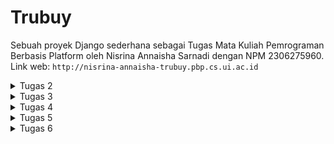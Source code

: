 # Trubuy

Sebuah proyek Django sederhana sebagai Tugas Mata Kuliah Pemrograman Berbasis Platform oleh Nisrina Annaisha Sarnadi dengan NPM 2306275960.
Link web: ```http://nisrina-annaisha-trubuy.pbp.cs.ui.ac.id```


<details>
  <summary>Tugas 2</summary>

## Tugas 2

### Proses Pembuatan Projek Django
1. Membuat sebuah _repository_ Github baru bernama ```Truby-PBP```
2. Membuat direktori lokal baru bernama ```Trubuy```
3. Menghubungkan repositori lokal dengan _repository_ di Github, dengan
    ```bash
    git branch -M main
    git remote add origin https://github.com/nsrnannaisha/Truby-PBP.git
    ```
4. Membuat _virtual environment_ pada direktory ```Trubuy``` dengan _command_:
    ```bash
    python -m venv env
    ```
5. Mengaktifkan _virtual environment_ dengan
    ```bash
    env\Scripts\activate
    ```
6. Membuat berkas ```requirements.txt``` dan menambahkan _dependencies_ yang berisi:
    ```bash
        django
        gunicorn
        whitenoise
        psycopg2-binary
        requests
        urllib3
    ```
7. Menginstall _dependecies_ dengan _command_:
    ```bash
    Python -m pip install -r requirements.txt
    ```
8. Membuat proyek Django baru dengan _command_:
    ```bash
    django-admin startproject trubuy .
    ```
9. Menambahkan ```ALLOWED_HOSTS``` di _file_ ```settings.py``` dengan:
    ```bash
   ALLOWED_HOSTS = ["localhost", "127.0.0.1"]
    ```
11. Memastikan file ```manage.py``` berada pada direktori saat ini dengan _command_
    ```bash
    python manage.py runserver
    ```
12. Menambahkan berkas ````.gitignore```` pada direktori lokal ````Trubuy```` yang berisi:
    ```bash
    # Django
    *.log
    *.pot
    *.pyc
    __pycache__
    db.sqlite3
    media

    # Backup files
    *.bak

    # If you are using PyCharm
    # User-specific stuff
    .idea/**/workspace.xml
    .idea/**/tasks.xml
    .idea/**/usage.statistics.xml
    .idea/**/dictionaries
    .idea/**/shelf

    # AWS User-specific
    .idea/**/aws.xml

    # Generated files
    .idea/**/contentModel.xml
    .DS_Store

    # Sensitive or high-churn files
    .idea/**/dataSources/
    .idea/**/dataSources.ids
    .idea/**/dataSources.local.xml
    .idea/**/sqlDataSources.xml
    .idea/**/dynamic.xml
    .idea/**/uiDesigner.xml
    .idea/**/dbnavigator.xml

    # Gradle
    .idea/**/gradle.xml
    .idea/**/libraries

    # File-based project format
    *.iws

    # IntelliJ
    out/

    # JIRA plugin
    atlassian-ide-plugin.xml

    # Python
    *.py[cod]
    *$py.class

    # Distribution / packaging
    .Python build/
    develop-eggs/
    dist/
    downloads/
    eggs/
    .eggs/
    lib/
    lib64/
    parts/
    sdist/
    var/
    wheels/
    *.egg-info/
    .installed.cfg
    *.egg
    *.manifest
    *.spec

    # Installer logs
    pip-log.txt
    pip-delete-this-directory.txt

    # Unit test / coverage reports
    htmlcov/
    .tox/
    .coverage
    .coverage.*
    .cache
    .pytest_cache/
    nosetests.xml
    coverage.xml
    *.cover
    .hypothesis/

    # Jupyter Notebook
    .ipynb_checkpoints

    # pyenv
    .python-version

    # celery
    celerybeat-schedule.*

    # SageMath parsed files
    *.sage.py

    # Environments
    .env
    .venv
    env/
    venv/
    ENV/
    env.bak/
    venv.bak/

    # mkdocs documentation
    /site

    # mypy
    .mypy_cache/

    # Sublime Text
    *.tmlanguage.cache
    *.tmPreferences.cache
    *.stTheme.cache
    *.sublime-workspace
    *.sublime-project

    # sftp configuration file
    sftp-config.json

    # Package control specific files Package
    Control.last-run
    Control.ca-list
    Control.ca-bundle
    Control.system-ca-bundle
    GitHub.sublime-settings

    # Visual Studio Code
    .vscode/*
    !.vscode/settings.json
    !.vscode/tasks.json
    !.vscode/launch.json
    !.vscode/extensions.json
    .history
    ```
13. Membuat aplikasi ```main``` dengan _command_:
    ```bash
    python manage.py startapp main
    ```
14. Ke dalam daftar aplikasi sebagai elemen terakhir variabel ```INSTALLED_APPS``` pada file ```settings.py``` di direktori ```trubuy```, menambahkan
    ```bash
    INSTALLED_APPS = [
    ...,
    'main'
    ]
    ```
15. Membuat direktori _templates_ pada direktori ```main``` dan _file_ baru bernama ```main.html``` yang berisi:
    ```html
    <h1>Welcome to {{application}} App</h1>
    <h2>by {{ self_name }} from {{ class }}</h2>
    
    <h5> Product Name: </h5>
    <p>{{ name }}</p> 
    <h5>Price: </h5>
    <p>{{ price }}</p> 
    <h5>Rating: </h5>
    <p>{{ rating }}</p> 
    <h5>Description: </h5>
    <p>{{ description }}</p> 
    <h5>Quantity: </h5>
    <p>{{ quantity }}</p> 
    ```
16. Mengubah ```models.py``` di dalam direktori aplikasi ```main``` menjadi:
    ```python
    from django.db import models

    class productEntry(models.Model):
        name = models.CharField(max_length=255)
        price = models.IntegerField()
        description = models.TextField()
        rating = models.DecimalField(max_digits=3, decimal_places=1)  
        quantity = models.IntegerField()
        
        @property
        def is_out_of_stock(self):
            return self.quantity == 0
    ```
17. Melakukan migrasi dengan _command_:
    ```
    python manage.py makemigrations
    python manage.py migrate
    ```
18. Mengintegrasikan komponen MVT pada _file_ ```views.py``` pada direktori ```main``` dengan:
    ```python
    from django.shortcuts import render

    def show_main(request):
        context = {
            'application' : 'Trubuy',
            'self_name': 'Nisrina Annaisha Sarnadi',
            'class': 'PBP F',
            'name': 'BRUNBÅGE Desk Lamp',
            'price': 'Rp349.000',
            'description': 'LED desk lamp with a storage that can be dimmed' ,
            'rating': '5/5',
            'quantity': '17'
        }

        return render(request, "main.html", context)
    ```
19. Melakukan _routing_ pada aplikasi ```main``` pada file ```urls.py``` di direktori main:
    ```python
    from django.urls import path
    from main.views import show_main

    app_name = 'main'

    urlpatterns = [
        path('', show_main, name='show_main'),
    ]
    ```
20. Mengonfigurasi _routing_ URL proyek pada _file_ ```urls.py``` dengan mengimpor fungsi ```include```:
    ```bash
    from django.urls import path, include
    ```
21. Menambahkan rute URL variabel ```urlpatterns``` dengan 
    ```bash
    urlpatterns = [
    ...
    path('', include('main.urls')),
    ...
    ]
    ```
22. Mengetest aplikasi pada localhost dengan _command_:
    ```bash
    python manage.py runserver
    ```
    kemudian membuka ```http://localhost:8000/``` di _browser_
23. Melakukan _add_, _commit_, dan _push_ pada repositoty GitHub ```Truby-PBP```
24. Melakukan _deployment_ aplikasi ke PWS dengan membuat projek baru dengan nama```trubuy```
25. Menambahkan URL _deployment_ PWS pada ```ALLOWED_HOSTS``` _file_ settings.py pada direktori ```trubuy``` dengan: ```nisrina-annaisha-trubuy.pbp.cs.ui.ac.id```
26. Menghubungkan PWS dengan direktori lokal dan melakukan _push_ dengan _command_:
    ```bash
    git remote add pws git remote add pws https://pbp.cs.ui.ac.id/nisrina.annaisha/trubuy
    ```
    ```bash
    git push pws master
    ```

### Jawaban Pertanyaan
1. **Bagan _Request Client_**
    ![Bagan Request Client](https://github.com/user-attachments/assets/155e954e-b5d7-43b2-bbca-60b00eeede70)
    Pada bagan tersebut, _request_ dari User akan diproses dan diarahkan menuju ke View yang sesuai. View kemudian akan berinteraksi dengan Model untuk membaca atau menulis data, dan menggunakan Template untuk menghasilkan tampilan yang akan dikirim kembali sebagai respons ke User.
   
3. **Fungsi git dalam pengembangan perangkat lunak**
    Git berfungsi sebagai sistem kontrol yang membantu pengembang perangkat lunak untuk melacak perubahan kode, memfasilitasi kolaborasi tim, dan memungkinkan pengembangan terintegrasi melalui _branching_ dan _merging_. Git juga mencatat riwayat perubahan untuk memudahkan pencarian dan penyelesaian masalah, menjadikan pengembangan perangkat lunak lebih efisien dan terstruktur.
   
5. **Alasan Django menjadi permulaan pembelajaran pengambangan perangkat lunak.**
    Django merupakan pilihan yang populer bagi pemula dalam pengembangan web karena kemudahan penggunaannya. Django menyediakan berbagai fitur bawaan seperti autentikasi pengguna, pengelolaan _database_, dan sistem URL yang terstruktur yang dapat mempercepat proses pengembangan aplikasi web. Struktur yang jelas dan dokumentasi yang komprehensif membuat Django mudah dipelajari.
   
7. **Alasan model pada Django disebut sebagai ORM.**
    Model ORM (_Object-Relational Mapping_) pada Django digunakan untuk mempermudah pengelolaan data di _database_ menggunakan Python, tanpa perlu menulis perintah SQL yang rumit. Dengan ORM, pengembang dapat fokus pada logika aplikasi karena Django menangani detail teknis _database_, seperti pembuatan tabel dan _query_.

</details>

<details>
  <summary>Tugas 3</summary>

## Tugas 3

### Implementasi Form dan Data Delivery pada Django
1. Membuat ```forms.py``` pada direktori ```main``` yang berisi
    ```python
    from django.shortcuts import render, redirect  
    from django.forms import ModelForm
    from main.models import productEntry
    
    class productEntryForm(ModelForm):
        class Meta:
            model = productEntry
            fields = ["name", "price", "description", "rating", "quantity"]
    ```
2. Menambahkan _import_ ```include``` pada ```views.py``` menjadi:
    ```python
    from django.shortcuts import render, redirect
    ```  
3. Menambahkan _method_ ```add_product``` untuk menambah entri _database_ di ```views.py``` pada direktori ```main```
    ```python
    def add_product(request):
        form = productEntryForm(request.POST or None)

        if form.is_valid() and request.method == "POST":
            form.save()
            return redirect('main:show_main')

        context = {'form': form}
        return render(request, "add_product.html", context)
    ```
4. Mengubah fungsi pada ```show_main ``` pada ```views.py``` menjadi:
    ```python
    def show_main(request):
        product_entries = productEntry.objects.all()

        context = {
            'application' : 'Trubuy',
            'self_name': 'Nisrina Annaisha Sarnadi',
            'class': 'PBP F',
            'name': 'BRUNBÅGE Desk Lamp',
            'price': 'Rp349.000',
            'description': 'LED desk lamp with a storage that can be dimmed' ,
            'rating': '5/5',
            'quantity': '17',
            'product_entries': product_entries,

        }

        return render(request, "main.html", context)
    ```
5. Meng-_import_ fungsi ```add_product``` pada ```urls.py``` pada direktori ```main```:
    ```bash
    from main.views import show_main, add_product
    ```
6. Me-_routing_ URL ke laman yang bersangkutan di ```urls.py``` di direktori ```main```
    ```python
    urlpatterns = [
        ...
        path('add-product', add_product, name='add_product'),
        ...
    ]
    ```
7. Membuat direktori ```templates``` pada direktori utama dan ```base.html``` sebagai basis dari laman-laman lain.
8. Menambahkan direktori ```templates``` tersebut ke ```settings.py``` pada direktori ```trubuy```
    ```python
    ...
    'DIRS': [BASE_DIR / 'templates'],
    ...
    ```
9. Membuat berkas HTML baru dengan nama  ```add_product.html``` dengan:
    ```html
    {% extends 'base.html' %} 
    {% block content %}
    <h1>Add Product</h1>

    <form method="POST">
    {% csrf_token %}
    <table>
        {{ form.as_table }}
        <tr>
        <td></td>
        <td>
            <input type="submit" value="Add Product" />
        </td>
        </tr>
    </table>
    </form>

    {% endblock %}
    ```
10. Menambah dan mengubah ``main.html`` pada  direktori ``templates`` dengan:
    ```html
    {% extends 'base.html' %}
    {% block content %}
    .....
    {% if not product_entries %}
    <p>Belum ada data produk pada Trubuy</p>
    {% else %}

    <table>
        <tr>
            <th>Product</th>
            <th>Price</th>
            <th>Description</th>
            <th>Rating</th>
            <th>Quantity</th>
        </tr>

        {% for productEntry in product_entries %}
        <tr>
            <td>{{productEntry.name}}</td>
            <td>{{productEntry.price}}</td>
            <td>{{productEntry.description}}</td>
            <td>{{productEntry.rating}}</td>
            <td>{{productEntry.quantity}}</td>
        </tr>
        {% endfor %}
    </table>
    {% endif %}
    
    <br />

    <a href="{% url 'main:add_product' %}">
    <button>Add Product</button>
    </a>

    <h5>Sesi terakhir login: {{ last_login }}</h5>

    {% endblock content %}
    ```
11. Menambahkan _import_ ```HttpResponse ``` dan ```Serializer``` pada ``views.py``.
12. Menambahkan fungsi-fungsi yang diperlukan untuk menampilkan JSON dan XML secara keseluruhan maupun per entri _database_ pada ```views.py```
    ```python
    def show_xml(request):
        data = productEntry.objects.all()
        return HttpResponse(serializers.serialize("xml", data), content_type="application/xml")

    def show_json(request):
        data = productEntry.objects.all()
        return HttpResponse(serializers.serialize("json", data), content_type="application/json")

    def show_xml_by_id(request, id):
        data = productEntry.objects.filter(pk=id)
        return HttpResponse(serializers.serialize("xml", data), content_type="application/xml")

    def show_json_by_id(request, id):
        data = productEntry.objects.filter(pk=id)
        return HttpResponse(serializers.serialize("json", data), content_type="application/json")
    ```
13. Meng-_import_ fungsi-fungsi _import_ untuk menampilkan JSON dan XML pada ```urls.py``` menjadi:
    ```python
    from main.views import show_main, add_product, show_xml, show_json, show_xml_by_id, show_json_by_id
    ```
14. Me-_routing_ URL yang bersangkutan pada ```urls.py``` 
    ```python
    urlpatterns = [
        ...
        path('json/', show_json, name='json'),
        path('xml/', show_xml, name='xml'),
        path('json/<str:id>/', show_json_by_id, name='json_by_id'),
        path('xml/<str:id>/', show_xml_by_id, name='xml_by_id'),
    ]
    ```
15. Mengubah _primary key_ dari integer menjadi UUID dengan menghapus _file_ ```db.sqlite3```, meng-_import_ ```uuid``` pada ```models.py``` pada direktori ```main```, mengubah fungsi ```ProductEntury```
    ```python 
    class productEntry(models.Model):
        ...
        id = models.UUIDField(primary_key=True, default=uuid.uuid4, editable=False)
        ...
    ```
16. Melakukan tes aplikasi pada _localhost_ dengan _command_:
    ```python
    python manage.py runserver
    ```
    kemudian membuka ```http://localhost:8000/```, ```http://localhost:8000/xml```, ```http://localhost:8000/json```, ```http://localhost:8000/xml/[id]```, dan ```http://localhost:8000/json/[id]``` di _browser_

### Jawaban Pertanyaan
1. **Alasan diperlukannya _data delivery_ dalam pengimplementasian platform.**
    _Data delivery_ adalah proses penting dalam menjalankan platform karena melibatkan komunikasi antara berbagai bagian sistem seperti _client-server_ atau _microservices_. Proses ini memastikan data dikirim dengan aman dan efisien, mendukung API, transfer data _real-time_, sinkronisasi layanan, serta sistem. Selain itu, _data delivery_ menjaga sinkronisasi informasi di seluruh platform, membantu analisis data untuk pengambilan keputusan, dan memastikan interaksi pengguna berjalan lancar. Tanpa data delivery yang baik, sistem bisa mengalami masalah atau gagal berfungsi.
   
3. **Perbandingan XML dan JSON.**
    XML dan JSON adalah format untuk mentransfer data. Menurut saya, keduanya baik untuk kebutuhan dari aplikasi yang dikembangkan. XML unggul ketika dibutuhkan validasi data yang kompleks dan deskripsi data yang lebih banyak. Namun, JSON lebih ringan, memiliki format yang lebih sederhana  sehingga mudah dibaca manusia, dan cenderung memiliki karakter yang lebih sedikit untuk pertukaran data dalam pengembangan web. Oleh karena kemudahannya tersebut, JSON lebih populer dibanding XML.
   
4. **Fungsi method is_valid() pada form Django.**
    Method ```is_valid()``` pada form Django digunakan untuk memvalidasi data yang dikirim oleh pengguna berdasarkan validitas yang telah ditentukan. Jika data valid, _method_ ini mengembalikan _True_ dan _False_ jika tidak valid, serta  menyimpan pesan kesalahan. Fungsi ini penting untuk menjaga data tetap akurat, mencegah kesalahan, dan meningkatkan keamanan. Selain itu, method ```is_valid()``` memastikan data sesuai dengan kebutuhan dan meningkatkan pengalaman pengguna dengan memberikan _feedback_ kesalahan input.
   
5. **Alasan dibutuhkannya csrf_token saat membuat form di Django.**
    ```csrf_token``` dibutuhkan saat membuat form di Django untuk melindungi aplikasi dari serangan CSRF _(Cross-Site Request Forgery)_. CSRF adalah jenis serangan dimana penyerang memaksa pengguna untuk melakukan tindakan yang tidak sah di situs web. Token ini memastikan bahwa permintaan yang diterima server berasal dari laman yang sah. Tanpa ```csrf_token```, penyerang dapat membuat formulir palsu di situs lain dan memaksa pengguna untuk mengirimkan data yang tidak sah atau berbahaya, yang bisa mengakibatkan perubahan data pengguna, transaksi tanpa izin, atau tindakan berbahaya lainnya.

### Screenshot Postman
1. **HTML Source**
<img width="960" alt="1" src="https://github.com/user-attachments/assets/b4246772-fdc6-49bf-83cc-f64351ea6ade">

2. **XML**
<img width="960" alt="2" src="https://github.com/user-attachments/assets/107d776e-e5a7-489a-b270-c8144fe1a7c0">

3. **XML by ID**
<img width="960" alt="4" src="https://github.com/user-attachments/assets/69b96536-182e-4d06-bd1c-7fbd1de1d7fa">

4. **JSON**
<img width="960" alt="3" src="https://github.com/user-attachments/assets/4535c7f7-6ac6-4230-9b5d-93fe9b24e6e3">

5. **JSON by ID**
<img width="960" alt="5" src="https://github.com/user-attachments/assets/270e429d-b4c9-4df4-9124-2fff914340ae">

</details>

<details>
  <summary>Tugas 4</summary>

## Tugas 4

### Implementasi Autentikasi, Session, dan Cookies pada Django

1. Menambahkan import ```UserCreationForm``` dan ```messages``` pada views.py

2. Menambahkan fungsi register pada ```views.py```

```python
    def register(request):
        form = UserCreationForm()

        if request.method == "POST":
            form = UserCreationForm(request.POST)
            if form.is_valid():
                form.save()
                messages.success(request, 'Your account has been successfully created!')
                return redirect('main:login')
        context = {'form':form}
        return render(request, 'register.html', context)
```

3. Membuat file ```register.html``` pada direktori ```main/templates``` berisi

```html
{% extends 'base.html' %}

{% block meta %}
<title>Register</title>
{% endblock meta %}

{% block content %}

<div class="login">
  <h1>Register</h1>

  <form method="POST">
    {% csrf_token %}
    <table>
      {{ form.as_table }}
      <tr>
        <td></td>
        <td><input type="submit" name="submit" value="Daftar" /></td>
      </tr>
    </table>
  </form>

  {% if messages %}
  <ul>
    {% for message in messages %}
    <li>{{ message }}</li>
    {% endfor %}
  </ul>
  {% endif %}
</div>

{% endblock content %}
```

4. Mengimport fungsi ```register``` ke ```urls.py``` dan menambahkan path url ke dalam ```urlpatters```
```python
    path('register/', register, name='register'),
```

5. Membuat fungsi login dengan mengimport ```authenticate```, ```login```, dan ```AuthenticationForm``` pada ```views.py``` 

6. Menambah fungsi ```login_user``` pada ```views.py``` untuk mengautentikasi user yang ingin log in
```python
    def login_user(request):
        if request.method == 'POST':
            form = AuthenticationForm(data=request.POST)

            if form.is_valid():
                    user = form.get_user()
                    login(request, user)
                    return redirect('main:show_main')

    else:
        form = AuthenticationForm(request)
    context = {'form': form}

    return render(request, 'login.html', context)
```

7. Membuat file ```login.html``` pada direktori ```main/templates``` berisi
```html
{% extends 'base.html' %}

{% block meta %}
<title>Login</title>
{% endblock meta %}

{% block content %}
<div class="login">
  <h1>Login</h1>

  <form method="POST" action="">
    {% csrf_token %}
    <table>
      {{ form.as_table }}
      <tr>
        <td></td>
        <td><input class="btn login_btn" type="submit" value="Login" /></td>
      </tr>
    </table>
  </form>

  {% if messages %}
  <ul>
    {% for message in messages %}
    <li>{{ message }}</li>
    {% endfor %}
  </ul>
  {% endif %} Don't have an account yet?
  <a href="{% url 'main:register' %}">Register Now</a>
</div>

{% endblock content %}
```

7. Mengimport fungsi ```login_user``` dan _path_ url _login_ ke dalam pada ```urls.patters``` pada ```urls.py``` 
```python
    path('login/', login_user, name='login'),
```

8. Menambahkan fungsi ```logout_user``` pada ```views.py``` yang berisi
```python
    def logout_user(request):
        logout(request)
        response = HttpResponseRedirect(reverse('main:login'))
        response.delete_cookie('last_login')
        return response
```

9. Mengimport ```logout ``` pada ```views.py```, ```logout_user``` dan path url login ke dalam pada ```urls.patters``` pada ```urls.py``` 
```python
    path('logout/', logout_user, name='logout'),
```

10. Menambahkan button Logout dan penulisan last_login pada main.html
```html
    <a href="{% url 'main:logout' %}">
        <button>Logout</button>
    </a>

    <h5>Sesi terakhir login: {{ last_login }}</h5>
```

11. Merestriksi akses main page dengan mengimport ```login_required``` dan menambah potongan kode 
```python
    @login_required(login_url='/login')
```

12. Mengimport ```HttpResponseRedirect```, ```reverse```, dan ```datetime```
```python
    import datetime
    from django.http import HttpResponseRedirect
    from django.urls import reverse
```

13. Mengganti fungsi ```last_login``` dengan memabhan blok ```if form.is_valid```
```python
    if form.is_valid() and request.method == "POST":
        productEntry = form.save(commit=False)
        productEntry.user = request.user
        productEntry.save()
        return redirect('main:show_main')
```

14. Menambah potongan kode berikut pada ```context show_main``` file def edit_product(request, id):
    product = productEntry.objects.get(pk = id)
    form = productEntryForm(request.POST or None, instance=product)

    if form.is_valid() and request.method == "POST":
        form.save()
        return HttpResponseRedirect(reverse('main:show_main'))

    context = {'form': form}
    return render(request, "edit_product.html", context)
views.py```
```python
    'last_login': request.COOKIES['last_login'],
```

15. Menghubungkan model productEntry dengan User dengan menambahkan kode berikut pada models.py
```python
    from django.contrib.auth.models import User
```

16. Menambahkan kode pada productEntry
```python
    class productEntry(models.Model):
    user = models.ForeignKey(User, on_delete=models.CASCADE)
```

17. Menambahkan value dari product_entries dan context pada fungsi show_main
```python
    def show_main(request):
    product_entries = productEntry.objects.filter(user=request.user)

    context = {
         'name': request.user.username,
    }
```

18. Melakukan migrasi model.

19. Mengimport ```os``` dan mengganti variabel ```DEBUG``` dari ```settings.py```

20. Mengetest aplikasi pada localhost dengan _command_:
    ```
    python manage.py runserver
    ```
    kemudian membuka ```http://localhost:8000/``` di _browser_

1. **Perbedaan antara HttpResponseRedirect() dan redirect()**
HttpResponseRedirect() adalah sebuah kelas pada Django yang berfungsi untuk mengembalikan respons pengalihan (_redirect_) ke URL yang ditentukan secara manual. Untuk menggunakan kelas ini, URL harus disertakan secara lengkap. redirect() adalah _shortcut function_ yang lebih fleksibel karena bisa menerima nama URL, objek model, atau URL langsung, sehingga lebih mudah digunakan
   
2. **Cara kerja penghubungan model Product dengan User**

Model Product dapat dihubungkan dengan User menggunakan ForeignKey. ForeignKey adalah sebuah _field yang menciptakan relasi satu-ke-banyak antara dua model, di mana pada model Product, ditambahkan sebuah _field_ yang mengacu pada User. Relasi ini memungkinkan setiap product terkait dengan satu user. Penggunaan ForeignKey merupakan salah satu cara untuk menghubungkan dua atau lebih tabel dalam _database_, sehingga data antara tabel-tabel tersebut dapat saling berinteraksi dan berhubungan.
   
3. **Perbedaan _authentication_ dan _authorization_, proses _login_ pengguna, dan cara Django mengimplementasi kedua konsep tersebut**

_Authentication_ adalah proses untuk memverifikasi identitas pengguna yang memastikan bahwa pengguna yang mencoba mengakses sistem adalah benar pemilik akun. _Authorization_ adalah proses yang menentukan apa yang boleh dilakukan oleh pengguna yang telah terautentikasi.

Proses _login_ pengguna dimulai dari pengguna yang memasukkan _username_ dan _password_. Kemudian sistem memeriksa apakah kredensial tersebut sesuai dengan data di _database_. Jika benar, sistem akan mengautentikasi pengguna dan membuat sesi untuk mengingat bahwa pengguna sudah login. Sesi ini memungkinkan pengguna mengakses aplikasi dan menggunakan fiturnya tanpa perlu login ulang selama sesi aktif.

Django mengelola _authentication_ dan _authorization_ melalui django.contrib.auth. Untuk vauthentication_, sistem ini menggunakan model User dan metode seperti authenticate() dan login(). Authorization dikelola melalui _permissions_ dan _groups_, dengan _decorator_ seperti @permission_required untuk membatasi akses ke _view_ tertentu. Dengan demikian, Django memudahkan pengelolaan kedua konsep secara terintegrasi.

4. **Cara Django mengingat pengguna yang telah login, fungsi, dan keamanan _cookies_**

Django menggunakan sesi untuk mengingat pengguna yang telah login. Sesi dalam Django adalah mekanisme yang berguna untuk mengingat informasi tentang pengguna di antara berbagai permintaan HTTP. Informasi ini disimpan di server dan diakses melalui _ID_ sesi unik yang disimpan dalam _cookie_ di browser pengguna. Fungsi _Cookie_ adalah memungkinkan Django untuk mengenali pengguna saat mereka menjelajahi web. Selain itu, sesi juga dapat menyimpan data pengguna seperti preferensi.

Untuk menjaga keamanan sesi, Django menerapkan beberapa lapisan perlindungan, seperti hanya menggunakan koneksi HTTPS yang aman, membatasi akses JavaScript ke _cookie_, dan mencegah serangan. Dengan demikian, data pengguna tetap aman.

### Dua akun dan tiga _dummy_ data
<img width="960" alt="2024-09-25T11_12_36" src="https://github.com/user-attachments/assets/dc6b0866-55c1-47b7-9903-8c244d3b801d">
<img width="960" alt="2024-09-25T11_13_10" src="https://github.com/user-attachments/assets/757b36b9-e79c-4f60-9f42-d0edb6466b8c">

</details>

<details>
  <summary>Tugas 5</summary>

## Tugas 5

### Proses Kustomisasi

<details>
  <summary>Edit Product</summary>

1) Menambahkan fungsi ```edit_product```
```python
def edit_product(request, id):
    product = productEntry.objects.get(pk = id)
    form = productEntryForm(request.POST or None, instance=product)

    if form.is_valid() and request.method == "POST":
        form.save()
        return HttpResponseRedirect(reverse('main:show_main'))

    context = {'form': form}
    return render(request, "edit_product.html", context)
```

2) Menambahkan import di views.py
```python```
from django.shortcuts import .., reverse
from django.http import .., HttpResponseRedirect
```

3) Membuat file edit_product.html di main/templates yang berisi
```html
{% extends 'base.html' %}
{% load static %}
{% block meta %}
<title>Edit Product</title>
{% endblock meta %}

{% block content %}
{% include 'navbar.html' %}

<div class="flex flex-col min-h-screen bg-gray-100">
  <div class="container mx-auto px-4 py-8 mt-16 max-w-xl">
    <h1 class="text-3xl font-bold text-center mb-8 text-black">Edit Product</h1>
  
    <div class="bg-white shadow-md rounded-lg p-6 form-style">
      <form method="POST" class="space-y-6">
        {% csrf_token %}
        {% for field in form %}
          <div class="flex flex-col">
            <label for="{{ field.id_for_label }}" class="mb-2 font-semibold text-gray-700">
              {{ field.label }}
            </label>
            <div class="w-full">
              {{ field }}
            </div>
            {% if field.help_text %}
              <p class="mt-1 text-sm text-gray-500">{{ field.help_text }}</p>
            {% endif %}
            {% for error in field.errors %}
              <p class="mt-1 text-sm text-red-600">{{ error }}</p>
            {% endfor %}
          </div>
        {% endfor %}
        <div class="flex justify-center mt-6">
          <button type="submit" class="bg-[#D2B48C] hover:bg-[#C2A17E] text-white font-semibold px-6 py-3 rounded-lg transition duration-300 ease-in-out w-full">
            Edit Product
          </button>
        </div>
      </form>
    </div>
  </div>
</div>

{% endblock %}
```

4) Menambahkan import edit_product dan path di urls.py
```python
path('edit-mood/<str:id>', edit_mood, name='edit_mood'),
```

5) Melakukan penyesuaian di main.html

</details>

<details>
  <summary>Delete Product</summary>

1) Menambahkan fungsi ```delete_product```
```python
def delete_product(request, id):
    product = productEntry.objects.get(pk = id)
    product.delete()

    return HttpResponseRedirect(reverse('main:show_main'))
```

2) Menambahkan import delete_product dan path di urls.py
```python
path('delete/<str:id>', delete_product, name='delete_product'), 
```

3) Melakukan penyesuaian di main.html

</details>

<details>
  <summary>Login</summary>

Melakukan kustomisasi design untuk halaman login
```html
{% extends 'base.html' %}

{% block meta %}
<title>Login - Trubuy</title>
{% endblock meta %}

{% block content %}
<div class="min-h-screen flex items-center justify-center w-screen bg-gray-100 py-12 px-4 sm:px-6 lg:px-8">
  <div class="max-w-md w-full">
    <div class="bg-white rounded-lg shadow-lg p-8">
      <div class="text-center">
        <h1 class="text-4xl font-extrabold text-gray-800">Trubuy</h1>
        <h2 class="mt-2 text-gray-700 text-2xl font-semibold">Trust Us to Buy Your Home Things</h2>
      </div>
      
      <form class="mt-6 space-y-6" method="POST" action="">
        {% csrf_token %}
        <input type="hidden" name="remember" value="true">
        <div class="rounded-md shadow-sm -space-y-px">
          <div>
            <label for="username" class="sr-only">Username or Email</label>
            <input id="username" name="username" type="text" required class="appearance-none rounded-md relative block w-full px-3 py-2 border border-gray-300 placeholder-gray-500 text-gray-900 focus:outline-none focus:ring-[#D2B48C] focus:border-[#D2B48C] sm:text-sm" placeholder="Username or Email">
          </div>
          <div>
            <label for="password" class="sr-only">Password</label>
            <input id="password" name="password" type="password" required class="appearance-none rounded-md relative block w-full px-3 py-2 border border-gray-300 placeholder-gray-500 text-gray-900 focus:outline-none focus:ring-[#D2B48C] focus:border-[#D2B48C] sm:text-sm" placeholder="Password">
          </div>
        </div>

        <div>
          <button type="submit" class="group relative w-full flex justify-center py-2 px-4 border border-transparent text-sm font-medium rounded-md text-white bg-[#D2B48C] hover:bg-[#C2A17E] focus:outline-none focus:ring-2 focus:ring-offset-2 focus:ring-[#D2B48C]">
            Log In
          </button>
        </div>
      </form>

      {% if messages %}
      <div class="mt-4">
        {% for message in messages %}
        {% if message.tags == "success" %}
              <div class="bg-green-100 border border-green-400 text-green-700 px-4 py-3 rounded relative" role="alert">
                  <span class="block sm:inline">{{ message }}</span>
              </div>
          {% elif message.tags == "error" %}
              <div class="bg-red-100 border border-red-400 text-red-700 px-4 py-3 rounded relative" role="alert">
                  <span class="block sm:inline">{{ message }}</span>
              </div>
          {% else %}
              <div class="bg-blue-100 border border-blue-400 text-blue-700 px-4 py-3 rounded relative" role="alert">
                  <span class="block sm:inline">{{ message }}</span>
              </div>
          {% endif %}
        {% endfor %}
      </div>
      {% endif %}

      <div class="text-center mt-4">
        <p class="text-sm text-gray-600">
          Don't have an account yet?
          <a href="{% url 'main:register' %}" class="font-medium text-[#D2B48C] hover:text-[#C2A17E]">
            Register Now
          </a>
        </p>
      </div>
    </div>
  </div>
</div>
{% endblock content %}
```

</details>

<details>
  <summary>Register</summary>
    
Melakukan kustomisasi design untuk halaman register
```html
{% extends 'base.html' %}

{% block meta %}
<title>Register - Trubuy</title>
{% endblock meta %}

{% block content %}
<div class="min-h-screen flex items-center justify-center w-screen bg-gray-100 py-12 px-4 sm:px-6 lg:px-8">
  <div class="max-w-md w-full">
    <div class="bg-white rounded-lg shadow-lg p-8">
      <div class="text-center">
        <h1 class="text-4xl font-extrabold text-gray-800">Trubuy</h1>
        <h2 class="mt-2 text-gray-700 text-2xl font-semibold">Create your account</h2>
      </div>
      
      <form class="mt-6 space-y-6" method="POST">
        {% csrf_token %}
        <input type="hidden" name="remember" value="true">

        <div class="rounded-md shadow-sm">
          <div class="mb-4">
            <label for="username" class="mb-1 font-semibold text-black">Username or Email</label>
            <input id="username" name="username" type="text" required class="appearance-none rounded-md block w-full px-3 py-2 border border-gray-300 placeholder-gray-500 text-gray-900 focus:outline-none focus:ring-2 focus:ring-[#D2B48C] focus:border-[#D2B48C] sm:text-sm" placeholder="Username or Email">
          </div>

          <div class="mb-4">
            <label for="password" class="mb-1 font-semibold text-black">Password</label>
            <input id="password" name="password" type="password" required class="appearance-none rounded-md block w-full px-3 py-2 border border-gray-300 placeholder-gray-500 text-gray-900 focus:outline-none focus:ring-2 focus:ring-[#D2B48C] focus:border-[#D2B48C] sm:text-sm" placeholder="Password">
          </div>

          <div class="mb-4">
            <label for="password_confirm" class="mb-1 font-semibold text-black">Confirm Password</label>
            <input id="password_confirm" name="password_confirm" type="password" required class="appearance-none rounded-md block w-full px-3 py-2 border border-gray-300 placeholder-gray-500 text-gray-900 focus:outline-none focus:ring-2 focus:ring-[#D2B48C] focus:border-[#D2B48C] sm:text-sm" placeholder="Confirm Password">
          </div>
        </div>

        <div>
          <button type="submit" class="group relative w-full flex justify-center py-2 px-4 border border-transparent text-sm font-medium rounded-md text-white bg-[#D2B48C] hover:bg-[#C2A77A] focus:ring-[#D2B48C] focus:border-[#D2B48C]">
            Register
          </button>
        </div>
      </form>

      {% if messages %}
      <div class="mt-4">
        {% for message in messages %}
        <div class="bg-red-100 border border-red-400 text-red-700 px-4 py-3 rounded relative" role="alert">
          <span class="block sm:inline">{{ message }}</span>
        </div>
        {% endfor %}
      </div>
      {% endif %}

      <div class="text-center mt-4">
        <p class="text-sm text-black">
          Already have an account?
          <a href="{% url 'main:login' %}" class="font-medium text-[#D2B48C] hover:text-[#C2A77A]">
            Login here
          </a>
        </p>
      </div>
    </div>
  </div>
</div>
{% endblock content %}
```

</details>

<details>
  <summary>Add Product</summary>

Melakukan kustomisasi design untuk halaman add product
```html
{% extends 'base.html' %}
{% load static %}

{% block meta %}
<title>Add Product</title>
{% endblock meta %}

{% block content %}
{% include 'navbar.html' %}

<div class="flex flex-col min-h-screen bg-gray-100">
  <div class="container mx-auto px-4 py-8 mt-16 max-w-xl">
    <h1 class="text-3xl font-bold text-center mb-8 text-black">Add Product</h1>

    <div class="bg-white shadow-md rounded-lg p-6 form-style border border-gray-300">
      <form method="POST" class="space-y-6">
        {% csrf_token %}
        {% for field in form %}
          <div class="flex flex-col">
            <label for="{{ field.id_for_label }}" class="mb-2 font-semibold text-gray-700">
              {{ field.label }}
            </label>
            <div class="w-full">
              {{ field }}
            </div>
            {% if field.help_text %}
              <p class="mt-1 text-sm text-gray-500">{{ field.help_text }}</p>
            {% endif %}
            {% for error in field.errors %}
              <p class="mt-1 text-sm text-red-600">{{ error }}</p>
            {% endfor %}
          </div>
        {% endfor %}
        <div class="flex justify-center mt-6">
          <button type="submit" class="bg-[#D2B48C] text-white font-semibold px-6 py-3 rounded-lg hover:bg-[#C5A68D] transition duration-300 ease-in-out w-full">
            Add Product
          </button>
        </div>
      </form>
    </div>
  </div>
</div>

{% endblock %}
```

</details>

<details>
  <summary>Main Page</summary>

Melakukan kustomisasi design untuk halaman utama
```html
{% extends 'base.html' %}
{% load static %}

{% block content %}
{% include 'navbar.html' %}

<div class="overflow-x-hidden px-4 md:px-8 pb-8 pt-24 min-h-screen bg-gray-100 flex flex-col">
  
  <div class="flex justify-center mb-6">
    <img src="{% static 'image/header_image.png' %}" alt="Header" class="w-full h-auto max-w-4xl rounded-lg shadow-md" />
  </div>

  <div class="relative mb-6">
    <div class="text-center mb-4">
      <h1 class="text-lg font-bold">Welcome {{ user.username }}</h1>
      <p class="text-base">Trubuy by Nisrina Annaisha Sarnadi - {{ npm }} - {{ class }}</p>
    </div>
  </div>

  <div class="flex justify-center mb-6">
    <a href="{% url 'main:add_product' %}" class="bg-[#D2B48C] hover:bg-[#C2A17E] text-white font-bold py-1 px-2 rounded-lg transition duration-300 ease-in-out transform hover:-translate-y-1 hover:scale-105">
      Add New Product
    </a>
  </div>


  {% if not product_entries %}
  <div class="flex flex-col items-center justify-center min-h-[24rem] p-6">
    <img src="{% static 'image/no_products.png' %}" alt="Sad face" class="w-32 h-32 mb-4"/>
    <p class="text-center text-gray-600 mt-4">No products</p>
  </div>
  {% else %}
  <div class="columns-1 sm:columns-2 lg:columns-3 gap-6 space-y-6 w-full">
      {% for product in product_entries %}
          {% include 'card_product.html' with product=product %}
      {% endfor %}
  </div>
  {% endif %}

  <div class="px-3 mb-4 mt-auto">
    <h1 class="text-black text-center">Last Login: {{ last_login }}</h1>
  </div>
</div>

{% endblock content %}
```

Melakukan kustomisasi design untuk menampilkan card product. Menampilkan tombol untuk mengedit dan menghapus product.
```html
<div class="flex justify-center mb-8">
  <div class="relative break-inside-avoid bg-[#D8B4A0] shadow-xl rounded-lg p-4 border-2 border-brown-600 transform rotate-1 hover:rotate-0 transition-transform duration-300 max-w-xs">
    <div class="text-center p-4">
      <h3 class="font-bold text-2xl mb-2">{{ product.name }}</h3>
      <hr class="border-brown-600 mb-2" />
      <p class="font-semibold">Rp{{ product.price }}</p>
      <p class="font-gray-600">{{ product.description }}</p>
      <p class="font-gray-600">Rate: {{ product.rating }}</p>
      <p class="font-gray-600">Stock: {{ product.quantity }}</p>
      <div class="flex justify-center mt-4">
        <a href="{% url 'main:edit_product' product.id %}" class="bg-brown-400 hover:bg-brown-500 text-white rounded-full p-2 transition duration-300 shadow-lg mr-2">
          <svg xmlns="http://www.w3.org/2000/svg" class="h-8 w-8" viewBox="0 0 20 20" fill="currentColor">
            <path d="M13.586 3.586a2 2 0 112.828 2.828l-.793.793-2.828-2.828.793-.793zM11.379 5.793L3 14.172V17h2.828l8.38-8.379-2.83-2.828z" />
          </svg>
        </a>
        <a href="{% url 'main:delete_product' product.id %}" class="bg-red-500 hover:bg-red-600 text-white rounded-full p-2 transition duration-300 shadow-lg">
          <svg xmlns="http://www.w3.org/2000/svg" class="h-8 w-8" viewBox="0 0 20 20" fill="currentColor">
            <path fill-rule="evenodd" d="M9 2a1 1 0 00-.894.553L7.382 4H4a1 1 0 000 2v10a2 2 0 002 2h8a2 2 0 002-2V6a1 1 0 100-2h-3.382l-.724-1.447A1 1 0 0011 2H9zM7 8a1 1 0 012 0v6a1 1 0 11-2 0V8zm5-1a1 1 0 00-1 1v6a1 1 0 102 0V8a1 1 0 00-1-1z" clip-rule="evenodd" />
          </svg>
        </a>
      </div>
    </div>
  </div>
</div>
```

</details>

<details>
  <summary>Navigation Bar</summary>
    
Menambah dan melakukan kustomisasi design untuk navigasi bar
```html
<nav class="bg-[#D2B48C] shadow-lg fixed top-0 left-0 z-40 w-screen">
  <div class="max-w-7xl mx-auto px-4 sm:px-6 lg:px-8">
    <div class="flex items-center justify-between h-16">
      <div class="flex items-center">
        <h1 class="text-2xl font-bold text-white">Trubuy</h1>
      </div>

      <!-- Desktop Menu -->
      <div class="hidden md:flex items-center space-x-4">
        <a href="{% url 'main:show_main' %}" class="text-white hover:text-gray-300">Home</a>
        <a href="#" class="text-white hover:text-gray-300">Products</a>
        <a href="#" class="text-white hover:text-gray-300">Categories</a>
        <a href="#" class="text-white hover:text-gray-300">Cart</a>
        {% if user.is_authenticated %}
          <span class="text-black">{{ user.username }}</span>
          <a href="{% url 'main:logout' %}" class="text-center bg-red-500 hover:bg-red-600 text-white font-bold py-2 px-4 rounded transition duration-300">
            Logout
          </a>
        {% else %}
          <a href="{% url 'main:login' %}" class="text-center bg-blue-500 hover:bg-blue-600 text-white font-bold py-2 px-4 rounded transition duration-300">
            Login
          </a>
          <a href="{% url 'main:register' %}" class="text-center bg-[#D2B48C] hover:bg-[#C2A17E] text-white font-bold py-2 px-4 rounded transition duration-300">
            Register
          </a>
        {% endif %}
      </div>

      <!-- Mobile Menu Button -->
      <div class="md:hidden flex items-center">
        <button class="mobile-menu-button">
          <svg class="w-6 h-6 text-white" fill="none" stroke-linecap="round" stroke-linejoin="round" stroke-width="2" viewBox="0 0 24 24" stroke="currentColor">
            <path d="M4 6h16M4 12h16M4 18h16"></path>
          </svg>
        </button>
      </div>
    </div>
  </div>

  <!-- Mobile Menu -->
  <div class="mobile-menu hidden md:hidden px-4 w-full">
    <div class="pt-2 pb-3 space-y-1">
      <a href="#" class="block text-white hover:bg-indigo-700 px-3 py-2 rounded">Home</a>
      <a href="#" class="block text-white hover:bg-indigo-700 px-3 py-2 rounded">Products</a>
      <a href="#" class="block text-white hover:bg-indigo-700 px-3 py-2 rounded">Categories</a>
      <a href="#" class="block text-white hover:bg-indigo-700 px-3 py-2 rounded">Cart</a>
      {% if user.is_authenticated %}
        <span class="block text-black px-3 py-2">{{ user.username }}</span>
        <a href="{% url 'main:logout' %}" class="block text-center bg-red-500 hover:bg-red-600 text-white font-bold py-2 px-4 rounded transition duration-300">
          Logout
        </a>
      {% else %}
        <a href="{% url 'main:login' %}" class="block text-center bg-blue-500 hover:bg-blue-600 text-white font-bold py-2 px-4 rounded transition duration-300 mb-2">
          Login
        </a>
        <a href="{% url 'main:register' %}" class="block text-center bg-[#D2B48C] hover:bg-[#C2A17E] text-white font-bold py-2 px-4 rounded transition duration-300">
          Register
        </a>
      {% endif %}
    </div>
  </div>

  <script>
    const btn = document.querySelector("button.mobile-menu-button");
    const menu = document.querySelector(".mobile-menu");
  
    btn.addEventListener("click", () => {
      menu.classList.toggle("hidden");
    });
  </script>
</nav>
```

</details>

### Jawaban Pertanyaan

1. **Urutan prioritas pengambilan CSS selector**
  a) Inline styles (urutan tertinggi)

Gaya yang ditulis langsung pada elemen HTML dengan menggunakan atribut style. Contoh:
```html
<div style="color: red;">Text in red</div>
```

  2) ID selectors

Selector yang menggunakan tanda # diikuti oleh nama ID yang diberikan ke elemen. ID ini bersifat unik atau hanya boleh ada satu elemen dengan ID yang sama dalam satu halaman HTML. Contoh: 
```html
#header {
    color: blue;
}
```
```html
<div id="header">Text in blue</div>
```

  3) Classes selector

Selector yang menggunakan tanda titik (.) diikuti oleh nama class. Class digunakan untuk memberikan gaya pada sekelompok elemen yang memiliki atribut class yang sama.  Contoh:
```html
.text-large {
    font-size: 20px;
}
```
```html
<div class="text-large">Large text</div>
```

  4) Element selector (urutan terendah)

Selector paling umum yang langsung merujuk pada tag HTML, seperti div, p, atau h1. Jika elemen tidak memiliki class atau ID, elemen selector yang mendefinisikan gaya pada tag HTML akan diterapkan. Contoh:
```
p {
    color: green;
}
```
```html
<p>This is green text.</p>
```

2. **Alasan responsive design menjadi konsep yang penting dalam pengembangan aplikasi web dan contoh aplikasi yang sudah dan belum menerapkan responsive design**

Responsive design adalah pendekatan yang memastikan aplikasi web tampil dan berfungsi optimal di berbagai perangkat dengan ukuran layar berbeda, seperti pada desktop dan mobile. Hal ini penting untuk memastikan tata letak serta pengalaman pengguna dalam menggunakan aplikasi web tidak terganggu. Contoh aplikasi yang yang sudah menerapkannya adalah Youtube. Aplikasi ini ini dirancang untuk secara otomatis menyesuaikan tata letaknya sesuai dengan ukuran layar perangkat yang digunakan oleh pengguna. Baik di desktop, tablet, maupun ponsel, YouTube mampu menampilkan video, menu, dan elemen-elemen lain secara optimal. Aplikasi yang belum menerapkan responsive design adalah academic.ui.ac.id karena web ini belum dioptimalisasikan untuk perangkat mobile. Ketika dibuka di perangkat mobile, tampilannya akan mengecil sehingga perlu di-zoom agar text dapat terbaca dan bisa menggunakan fitur-fitur pada SIAKNG ini.

3. **Perbedaan antara margin, border, dan padding, serta cara untuk mengimplementasikannya**

Margin, border, dan padding adalah properti CSS yang digunakan untuk mengontrol jarak dan tampilan elemen dalam sebuah halaman web. 

**Margin**

Margin mengatur jarak antara elemen dengan elemen lainnya di sekitarnya. Cara untuk mengimplementasikannya adalah dengan menambahkan properti margin dalam CSS untuk elemen yang ingin diatur jaraknya. Nilai margin dapat ditentukan misalnya, margin: 20px yang akan menambahkan jarak sebesar 20 piksel di semua sisi elemen. Contoh:
```html
p {
  margin-top: 100px;      /* jarak 100px di atas elemen */
  margin-bottom: 100px;   /* jarak 100px di bawah elemen */
  margin-right: 150px;    /* jarak 150px di kanan elemen */
  margin-left: 80px;      /* jarak 80px di kiri elemen */
}
```

**Border**

Border adalah garis batas yang mengelilingi elemen. Cara untuk mengimplementasikannya adalah dengan menambahkan properti border dalam CSS untuk elemen yang ingin diberi garis di sekelilingnya. Ketebalan, jenis, dan warna border bisa ditentukan misalnya, border: 2px solid black, yang akan menghasilkan garis hitam tebal 2 piksel di sekitar elemen. Contoh:
```html
.box {
  border: 4px solid black;
}
```

**Padding**

 Padding mengatur jarak antara konten elemen dengan border-nya.  Cara untuk mengimplementasikannya adalah dengan menambahkan properti padding dalam CSS untuk elemen yang ingin diatur ruang di dalamnya. Nilai padding bisa ditentukan misalnya, padding: 15px, yang akan menambahkan ruang sebesar 15 piksel di dalam border, antara konten dan garis border. Contoh:
```html
div {
  padding-top: 50px;      /* Ruang 50px di atas elemen /*
  padding-right: 30px;    /* Jarak 30px di sebelah kanan elemen */
  padding-bottom: 50px;   /* Ruang 50px di bawah elemen */
  padding-left: 80px;     /* Jarak 80px di sebelah kiri elemen */
}
```

4. **Konsep flex box dan grid layout beserta kegunaannya**

**Flex Box**

_Flex box_ merupakan model tata letak CSS yang dirancang untuk memberikan cara yang lebih efisien dalam mengatur dan mendistribusikan ruang di dalam kontainer, terutama saat bekerja dengan elemen-elemen yang memiliki ukuran yang bervariasi. _Flex box_ digunakan untuk penataan satu dimensi, memungkinkan penyusunan otomatis elemen-elemen di dalam kontainer, serta perataan dan distribusi ruang yang lebih fleksibel. Implementasinya ada pada pembuatan navigasi bar, _product card_, dan _form_.

**Grid Layout**

_Grid Layout_  model tata letak CSS yang memungkinkan penciptaan tata letak dua dimensi dengan kontrol yang lebih besar terhadap posisi elemen di dalam kontainer. _Grid layout_ digunakan untuk pangaturan desain dua dimensi, kontrol posisi, dan _responsive design_. Implementasinya ada pada pembuatan _widget_ informasi, tata letak halaman (_header, sidebar, footer_, dll), dan _dashboard._

</details>
  
<details>
  <summary>Tugas 6</summary>

## Tugas 6

### JavaScript dan AJAX

**Mengubah cards data product agar dapat mendukung AJAX GET**

1. Membuat fungsi refreshProductEntries untuk mengambil data produk dengan penggunaan DOMPurify agar terhindar dari serangan XSS
```javascript
async function refreshProductEntries() {
    document.getElementById("product_entry_cards").innerHTML = "";
    document.getElementById("product_entry_cards").className = "";
    const productEntries = await getProductEntries(); 
    let htmlString = "";
    let classNameString = "";

    if (productEntries.length === 0) {
        classNameString = "flex flex-col items-center justify-center min-h-[24rem] p-6";
        htmlString = `
            <div class="flex flex-col items-center justify-center min-h-[24rem] p-6">
                <img src="{% static 'image/no_products.png' %}" alt="Sad face" class="w-32 h-32 mb-4"/>
                <p class="text-center text-gray-600 mt-4">No Products</p>
            </div>
        `;
    } else {
        classNameString = "columns-1 sm:columns-2 lg:columns-3 gap-6 space-y-6 w-full";
        productEntries.forEach((item) => {
            const product = DOMPurify.sanitize(item.fields.product);
            const price = DOMPurify.sanitize(item.fields.price);
            const description = DOMPurify.sanitize(item.fields.description);
            const rating = DOMPurify.sanitize(item.fields.rating);
            const quantity = DOMPurify.sanitize(item.fields.quantity);

            htmlString += `
            <div class="relative break-inside-avoid bg-[#D2B48C] shadow-xl rounded-lg p-4 border-2 border-brown-600 transform rotate-1 hover:rotate-0 transition-transform duration-300 max-w-xs">
                <div class="text-center p-4">
                    <h3 class="font-bold text-2xl mb-2"> ${item.fields.product}</h3>
                    <hr class="border-brown-600 mb-2" />
                    <p class="font-semibold">Rp${item.fields.price}</p>
                    <p class="font-semibold mb-2 text-white">Description</p>
                    <p class="font-gray-600"> ${item.fields.description}</p>
                    <p class="font-semibold mb-2 text-white">Rate</p>
                    <p class="font-gray-600">${item.fields.rating}/10.0</p>
                    <p class="font-semibold mb-2 text-white">Stock</p>
                    <p class="font-gray-600">${item.fields.quantity}</p>

                </div>
                
                <div class="flex justify-center mt-4">
                    <div class="absolute top-2 right-2 flex space-x-1"></div>
                    
                    <div class="flex space-x-1">
                        <a href="/edit-product/${item.pk}" class="bg-blue-500 hover:bg-yellow-600 text-white rounded-full p-2 transition duration-300 shadow-md">
                        <svg xmlns="http://www.w3.org/2000/svg" class="h-6 w-6" viewBox="0 0 20 20" fill="currentColor">
                            <path d="M13.586 3.586a2 2 0 112.828 2.828l-.793.793-2.828-2.828.793-.793zM11.379 5.793L3 14.172V17h2.828l8.38-8.379-2.83-2.828z" />
                        </svg>
                        </a>
                        <a href="/delete/${item.pk}" class="bg-red-500 hover:bg-red-600 text-white rounded-full p-2 transition duration-300 shadow-md">
                        <svg xmlns="http://www.w3.org/2000/svg" class="h-6 w-6" viewBox="0 0 20 20" fill="currentColor">
                            <path fill-rule="evenodd" d="M9 2a1 1 0 00-.894.553L7.382 4H4a1 1 0 000 2v10a2 2 0 002 2h8a2 2 0 002-2V6a1 1 0 100-2h-3.382l-.724-1.447A1 1 0 0011 2H9zM7 8a1 1 0 012 0v6a1 1 0 11-2 0V8zm5-1a1 1 0 00-1 1v6a1 1 0 102 0V8a1 1 0 00-1-1z" clip-rule="evenodd"/>
                        </svg>
                        </a>
                    </div>
                    </div>
              </div>
          </div>

            `;
        });
    }
    document.getElementById("product_entry_cards").className = classNameString;
    document.getElementById("product_entry_cards").innerHTML = htmlString;
}
```

2. Menghapus kode tampilan card_product.html di main.html 
```html
{% if not product_entries %}
  <div class="flex flex-col items-center justify-center min-h-[24rem] p-6">
      <img src="{% static 'image/no_products.png' %}" alt="Sad face" class="w-32 h-32 mb-4"/>
      <p class="text-center text-gray-600 mt-4">No products</p>
  </div>
  {% else %}
  <div class="columns-1 sm:columns-2 lg:columns-3 gap-6 space-y-6 w-full">
      {% for product in product_entries %}
          {% include 'card_product.html' %}
      {% endfor %}
  </div>
  {% endif %}
```

dan menggantinya dengan

```html
<div id="product_entry_cards"></div>
```

**Pengambilan data product menggunakan AJAX GET**

1. Memastikan endpoint hanya mengembalikan produk pengguna yang sedang login dengan mengganti line pertama pada fungsi ```show_xml``` dan ```show_json``` pada ```views.py``` dengan:
```python
data = productEntry.objects.filter(user=request.user)
```

2. Menghapus penggunaan variabel ```product_entries``` pada fungsi ```show_main``` di views.py 


3. Membuat fungsi ```getProductEntries``` untuk mengambil data dengan request GET ke url
```javascript
async function getProductEntries(){
    return fetch("{% url 'main:json' %}").then((res) => res.json())
}
```

4. Memanngil fungsi ```getProductEntries``` dalam fungsi ```refreshProductEntries```

**AJAX POST**

1. Membuat tombol yang membuat sebuah modal dengan form untuk menambahkan product pada ```main.html```

Tombol membuat product baru dengan ajax
```html
<button data-modal-target="crudModal" class="bg-[#9A7F5A] hover:bg-[#C2A17E] text-white font-bold py-2 px-4 rounded-lg transition duration-300 ease-in-out transform hover:-translate-y-1 hover:scale-105 flex items-center justify-center" onclick="showModal();">
    Add New Product by AJAX
</button>
```

Form untuk menambahkan product
```html
<div id="crudModal" tabindex="-1" aria-hidden="true" class="hidden fixed inset-0 z-50 w-full flex items-center justify-center bg-gray-800 bg-opacity-50 overflow-x-hidden overflow-y-auto transition-opacity duration-300 ease-out">
  <div id="crudModalContent" class="relative bg-white rounded-lg shadow-lg w-5/6 sm:w-3/4 md:w-1/2 lg:w-1/3 mx-4 sm:mx-0 transform scale-95 opacity-0 transition-transform transition-opacity duration-300 ease-out">
    <!-- Modal header -->
    <div class="flex items-center justify-between p-4 border-b rounded-t">
      <h3 class="text-xl font-semibold text-gray-900">
        Add New Product Entry
      </h3>
      <button type="button" class="text-gray-400 bg-transparent hover:bg-gray-200 hover:text-gray-900 rounded-lg text-sm p-1.5 ml-auto inline-flex items-center" id="closeModalBtn">
        <svg aria-hidden="true" class="w-5 h-5" fill="currentColor" viewBox="0 0 20 20" xmlns="http://www.w3.org/2000/svg">
          <path fill-rule="evenodd" d="M4.293 4.293a1 1 0 011.414 0L10 8.586l4.293-4.293a1 1 0 111.414 1.414L11.414 10l4.293 4.293a1 1 0 01-1.414 1.414L10 11.414l-4.293 4.293a1 1 0 01-1.414-1.414L8.586 10 4.293 5.707a1 1 0 010-1.414z" clip-rule="evenodd"></path>
        </svg>
        <span class="sr-only">Close modal</span>
      </button>
    </div>
    
    <!-- Modal body -->
    <div class="px-6 py-4 space-y-6 form-style">
        <form id="productEntryForm">
            <div class="mb-4">
                <label for="product" class="block text-sm font-medium text-gray-700">Product</label>
                <input type="text" id="product" name="product" class="mt-1 block w-full border border-gray-300 rounded-md p-2 hover:border-indigo-700" required>
            </div>
            <div class="mb-4">
                <label for="price" class="block text-sm font-medium text-gray-700">Price</label>
                <input type="number" id="price" name="price" class="mt-1 block w-full border border-gray-300 rounded-md p-2 hover:border-indigo-700" required>
            </div>
            <div class="mb-4">
                <label for="description" class="block text-sm font-medium text-gray-700">Description</label>
                <input type="textfield" id="description" name="description" class="mt-1 block w-full border border-gray-300 rounded-md p-2 hover:border-indigo-700" required>
            </div>
            <div class="mb-4">
                <label for="rating" class="block text-sm font-medium text-gray-700">Rating (1-10)</label>
                <input type="number" id="rating" name="rating" min="1" max="10" class="mt-1 block w-full border border-gray-300 rounded-md p-2 hover:border-indigo-700" required>
            </div>
            <div class="mb-4">
                <label for="quantity" class="block text-sm font-medium text-gray-700">Quantity</label>
                <input type="number" id="quantity" name="quantity" min="1" class="mt-1 block w-full border border-gray-300 rounded-md p-2 hover:border-indigo-700" required>
            </div>
        </form>
    </div>

    <!-- Modal footer -->
    <div class="flex flex-col space-y-2 md:flex-row md:space-y-0 md:space-x-2 p-6 border-t border-gray-200 rounded-b justify-center md:justify-end">
      <button type="button" class="bg-gray-500 hover:bg-gray-600 text-white font-bold py-2 px-4 rounded-lg" id="cancelButton">Cancel</button>
      <button type="submit" id="submitproductEntry" form="productEntryForm" class="bg-indigo-700 hover:bg-indigo-600 text-white font-bold py-2 px-4 rounded-lg">Save</button>
    </div>
  </div>
</div>
</div>

<script>
```

3. Menambahkan import dan fungsi baru pada ```views.py`` 
```python
from django.views.decorators.csrf import csrf_exempt
from django.views.decorators.http import require_POST

@csrf_exempt
@require_POST
def add_product_entry_ajax(request):
    product = strip_tags(request.POST.get("product"))
    price = request.POST.get("price")
    description = strip_tags(request.POST.get("description"))
    rating = request.POST.get("rating")
    quantity = request.POST.get("quantity")
    user = request.user

    new_product = productEntry(
        product=product, price=price, description=description,
        rating=rating, quantity=quantity, user=user
    )
    new_product.save()

    return HttpResponse(b"CREATED", status=201)
```

4. Mengimport fungsi ```add_product_entry_ajax``` pada ```urls.py``` dan menambahkan path url-nya
```python
    path('add-product-entry-ajax', add_product_entry_ajax, name='add_product_entry_ajax'),
```

5. Menghubungkan form dengan path ```/create-ajax/```
```javascript
document.getElementById("productEntryForm").addEventListener("submit", (e) => {
        e.preventDefault(); 
        addproductEntry(); k
    });
```

6. Melakukan refresh pada halaman utama secara asinkronus untuk menampilkan daftar product
```javascript
async function refreshProductEntries() {
    document.getElementById("product_entry_cards").innerHTML = "";
    document.getElementById("product_entry_cards").className = "";
    const productEntries = await getProductEntries(); 
    let htmlString = "";
    let classNameString = "";

    if (productEntries.length === 0) {
        classNameString = "flex flex-col items-center justify-center min-h-[24rem] p-6";
        htmlString = `
            <div class="flex flex-col items-center justify-center min-h-[24rem] p-6">
                <img src="{% static 'image/no_products.png' %}" alt="Sad face" class="w-32 h-32 mb-4"/>
                <p class="text-center text-gray-600 mt-4">No Products</p>
            </div>
        `;
    } else {
        classNameString = "columns-1 sm:columns-2 lg:columns-3 gap-6 space-y-6 w-full";
        productEntries.forEach((item) => {
            const product = DOMPurify.sanitize(item.fields.product);
            const price = DOMPurify.sanitize(item.fields.price);
            const description = DOMPurify.sanitize(item.fields.description);
            const rating = DOMPurify.sanitize(item.fields.rating);
            const quantity = DOMPurify.sanitize(item.fields.quantity);

            htmlString += `
            <div class="relative break-inside-avoid bg-[#D2B48C] shadow-xl rounded-lg p-4 border-2 border-brown-600 transform rotate-1 hover:rotate-0 transition-transform duration-300 max-w-xs">
                <div class="text-center p-4">
                    <h3 class="font-bold text-2xl mb-2"> ${item.fields.product}</h3>
                    <hr class="border-brown-600 mb-2" />
                    <p class="font-semibold">Rp${item.fields.price}</p>
                    <p class="font-semibold mb-2 text-white">Description</p>
                    <p class="font-gray-600"> ${item.fields.description}</p>
                    <p class="font-semibold mb-2 text-white">Rate</p>
                    <p class="font-gray-600">${item.fields.rating}/10.0</p>
                    <p class="font-semibold mb-2 text-white">Stock</p>
                    <p class="font-gray-600">${item.fields.quantity}</p>

                </div>
                
                <div class="flex justify-center mt-4">
                    <div class="absolute top-2 right-2 flex space-x-1"></div>
                    
                    <div class="flex space-x-1">
                        <a href="/edit-product/${item.pk}" class="bg-blue-500 hover:bg-yellow-600 text-white rounded-full p-2 transition duration-300 shadow-md">
                        <svg xmlns="http://www.w3.org/2000/svg" class="h-6 w-6" viewBox="0 0 20 20" fill="currentColor">
                            <path d="M13.586 3.586a2 2 0 112.828 2.828l-.793.793-2.828-2.828.793-.793zM11.379 5.793L3 14.172V17h2.828l8.38-8.379-2.83-2.828z" />
                        </svg>
                        </a>
                        <a href="/delete/${item.pk}" class="bg-red-500 hover:bg-red-600 text-white rounded-full p-2 transition duration-300 shadow-md">
                        <svg xmlns="http://www.w3.org/2000/svg" class="h-6 w-6" viewBox="0 0 20 20" fill="currentColor">
                            <path fill-rule="evenodd" d="M9 2a1 1 0 00-.894.553L7.382 4H4a1 1 0 000 2v10a2 2 0 002 2h8a2 2 0 002-2V6a1 1 0 100-2h-3.382l-.724-1.447A1 1 0 0011 2H9zM7 8a1 1 0 012 0v6a1 1 0 11-2 0V8zm5-1a1 1 0 00-1 1v6a1 1 0 102 0V8a1 1 0 00-1-1z" clip-rule="evenodd"/>
                        </svg>
                        </a>
                    </div>
                    </div>
              </div>
          </div>

            `;
        });
    }
    document.getElementById("product_entry_cards").className = classNameString;
    document.getElementById("product_entry_cards").innerHTML = htmlString;
}
```

### Jawaban Pertanyaan

1. **Manfaat penggunaan JavaScript dalam pengembangan aplikasi web**

JavaScript adalah bahasa pemrograman yang digunakan untuk membuat aplikasi web dan dapat membuat halaman yang interaktif dan responsif. Dengan memanfaatkan Document Object Model (DOM) dan komunikasi asinkron melalui AJAX, JavaScript dapat diimplementasikan agar proses refresh konten pada web dapat terjadi secara langsung tanpa perlu me-refresh web.

2. **Fungsi penggunaan await ketika kita menggunakan fetch() dan yang akan terjadi jika kita tidak menggunakan await**

Penggunaan await ketika kita menggunakan fetch() sangat penting dalam menangani Promise karena memungkinkan eksekusi kode berjalan secara sinkron ketika menunggu respons dari permintaan jaringan sehingga kode lebih terstruktur. Tanpa await, kode akan terus berjalan tanpa menunggu data yang dibutuhkan dan dapat menyebabkan kesalahan. Selain itu, await juga memungkinkan penanganan error yang lebih baik melalui try and catch dan meningkatkan efisiensi aplikasi.

3. **Alasan penggunaan decorator csrf_exempt pada view yang akan digunakan untuk AJAX POST**

Decorator csrf_exempt digunakan pada view yang menangani permintaan AJAX POST untuk menonaktifkan sementara perlindungan CSRF. Dengan menonaktifkan CSRF, tidak perlu lagi ditambahkan token CSRF ke dalam form atau header permintaan AJAX. Namun, penggunaannya dapat menimbulkan risiko keamanan sehingga implementasinya hanya pada view yang memang benar-benar tidak memerlukan perlindungan CSRF.

4. **Alasan pembersihan data input pengguna juga dilakukan di backend selain frontend**

Pembersihan data input pengguna dilakukan baik di frontend maupun backend karena meski validasi di frontend dapat menyaring sebagian besar input yang tidak valid, keamanan tambahan di backend tetap perlu diperlukan. Pembersihan data di backend memastikan bahwa semua data yang masuk ke sistem sudah valid dan konsisten sehingga mencegah serangan keamanan seperti injeksi SQL atau XSS. Selain itu, pembersihan data juga memastikan aplikasi berjalan dengan stabil. 

</details>
